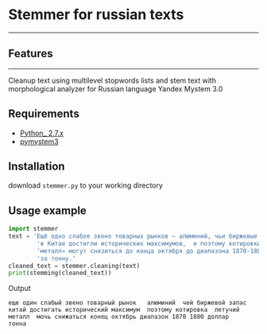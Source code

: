 # Stemmer for russian texts
---
## Features
---
Cleanup text using multilevel stopwords lists and stem text with morphological analyzer for Russian language Yandex Mystem 3.0
## Requirements
* [Python_ 2.7.x](http://python.org)
* [pymystem3](https://github.com/Digsolab/pymystem3)  

## Installation  
download `stemmer.py` to your working directory   
## Usage example
```python
import stemmer
text = 'Ещё одно слабое звено товарных рынков – алюминий, чьи биржевые запасы ' \
        'в Китае достигли исторических максимумов,  и поэтому котировки на «летучий ' \
        'металл» могут снизиться до конца октября до диапазона 1870-1880 долларов ' \
        'за тонну.'
cleaned_text = stemmer.cleaning(text)
print(stemming(cleaned_text))
```
Output
```
еще один слабый звено товарный рынок   алюминий  чей биржевой запас 
китай достигать исторический максимум  поэтому котировка  летучий
металл  мочь снижаться конец октябрь диапазон 1870 1880 доллар
тонна
```
